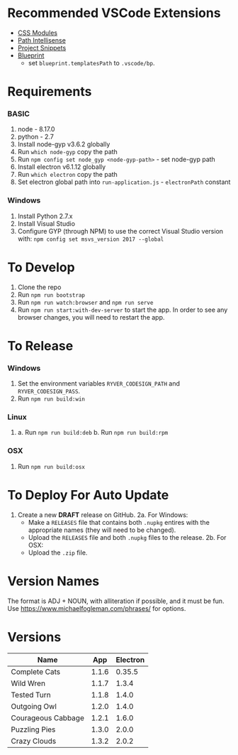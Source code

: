 # Recommended VSCode Extensions
* [CSS Modules](https://marketplace.visualstudio.com/items?itemName=clinyong.vscode-css-modules)
* [Path Intellisense](https://marketplace.visualstudio.com/items?itemName=christian-kohler.path-intellisense)
* [Project Snippets](https://marketplace.visualstudio.com/items?itemName=rebornix.project-snippets)
* [Blueprint](https://marketplace.visualstudio.com/items?itemName=teamchilla.blueprint)
    * set `blueprint.templatesPath` to `.vscode/bp`.

# Requirements

### BASIC
1. node - 8.17.0
2. python - 2.7
3. Install node-gyp v3.6.2 globally
4. Run `which node-gyp` copy the path
5. Run `npm config set node_gyp <node-gyp-path>` - set node-gyp path
6. Install electron v6.1.12 globally 
7. Run `which electron` copy the path
8. Set electron global path into `run-application.js` - `electronPath` constant

### Windows
1. Install Python 2.7.x
2. Install Visual Studio
3. Configure GYP (through NPM) to use the correct Visual Studio version with: `npm config set msvs_version 2017 --global`

# To Develop
1. Clone the repo
2. Run `npm run bootstrap`
3. Run `npm run watch:browser` and `npm run serve`
4. Run `npm run start:with-dev-server` to start the app.  In order to see any browser changes, you will need to restart the app.

# To Release
### Windows
1. Set the environment variables `RYVER_CODESIGN_PATH` and `RYVER_CODESIGN_PASS`.
2. Run `npm run build:win`

### Linux
1. 
    a. Run `npm run build:deb`
    b. Run `npm run build:rpm`

### OSX
1. Run `npm run build:osx` 

# To Deploy For Auto Update
1. Create a new __DRAFT__ release on GitHub.
2a. For Windows:
    * Make a `RELEASES` file that contains both `.nupkg` entires with the appropriate names (they will need to be changed).
    * Upload the `RELEASES` file and both `.nupkg` files to the release.
2b. For OSX:
    * Upload the `.zip` file.

# Version Names
The format is ADJ + NOUN, with alliteration if possible, and it must be fun.  Use https://www.michaelfogleman.com/phrases/ for options.

# Versions
| Name | App | Electron |
| --- | --- | --- |
| Complete Cats | 1.1.6 | 0.35.5 |
| Wild Wren | 1.1.7 | 1.3.4 |
| Tested Turn | 1.1.8 | 1.4.0 |
| Outgoing Owl | 1.2.0 | 1.4.0 |
| Courageous Cabbage | 1.2.1 | 1.6.0 |
| Puzzling Pies | 1.3.0 | 2.0.0 |
| Crazy Clouds | 1.3.2 | 2.0.2 |
